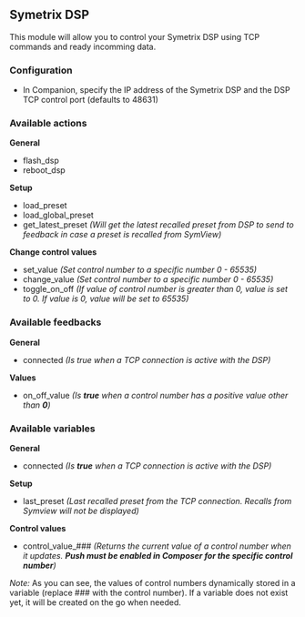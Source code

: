 ## Symetrix DSP

This module will allow you to control your Symetrix DSP using TCP commands and ready incomming data.

### Configuration

- In Companion, specify the IP address of the Symetrix DSP and the DSP TCP control port (defaults to 48631)



### Available actions

**General**
- flash_dsp
- reboot_dsp

**Setup**
- load_preset
- load_global_preset
- get_latest_preset _(Will get the latest recalled preset from DSP to send to feedback in case a preset is recalled from SymView)_

**Change control values**
- set_value _(Set control number to a specific number 0 - 65535)_
- change_value _(Set control number to a specific number 0 - 65535)_
- toggle_on_off _(If value of control number is greater than 0, value is set to 0. If value is 0, value will be set to 65535)_

### Available feedbacks

**General**
- connected _(Is true when a TCP connection is active with the DSP)_

**Values**
- on_off_value _(Is **true** when a control number has a positive value other than **0**)_

### Available variables

**General**
- connected _(Is **true** when a TCP connection is active with the DSP)_

**Setup**
- last_preset _(Last recalled preset from the TCP connection. Recalls from Symview will not be displayed)_

**Control values**
- control_value_### _(Returns the current value of a control number when it updates. **Push must be enabled in Composer for the specific control number**)_


_Note:_ As you can see, the values of control numbers dynamically stored in a variable (replace ### with the control number). 
If a variable does not exist yet, it will be created on the go when needed.
